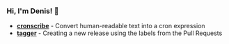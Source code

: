 ### Hi, I'm Denis! 👋

- **[cronscribe](https://github.com/flaticols/cronscribe)** - Convert human-readable text into a cron expression
- **[tagger](https://github.com/flaticols/tagger)** - Creating a new release using the labels from the Pull Requests
